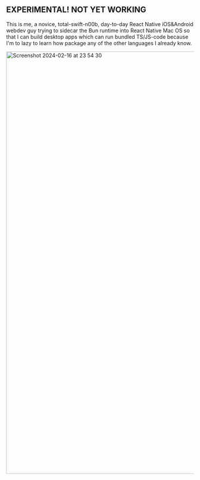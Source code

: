 ## EXPERIMENTAL! NOT YET WORKING

This is me, a novice, total-swift-n00b, day-to-day React Native iOS&Android webdev guy trying to sidecar the Bun runtime into React Native Mac OS so that I can build desktop apps which can run bundled TS/JS-code because I'm to lazy to learn how package any of the other languages I already know.

<img width="1136" alt="Screenshot 2024-02-16 at 23 54 30" src="https://github.com/StefanWallin/ReactNativeMacWithBunSidecar/assets/457653/4808abcd-0754-4daa-87da-f588702c8b95">
